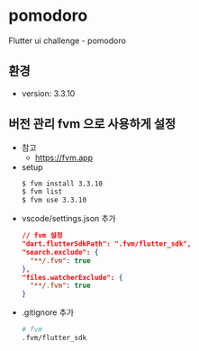 # pomodoro

Flutter ui challenge - pomodoro

## 환경

- version: 3.3.10

## 버전 관리 fvm 으로 사용하게 설정

- 참고
  - https://fvm.app
- setup
  ```bash
  $ fvm install 3.3.10
  $ fvm list
  $ fvm use 3.3.10
  ```
- vscode/settings.json 추가
  ```json
  // fvm 설정
  "dart.flutterSdkPath": ".fvm/flutter_sdk",
  "search.exclude": {
    "**/.fvm": true
  },
  "files.watcherExclude": {
    "**/.fvm": true
  }
  ```
- .gitignore 추가
  ```bash
  # fvm
  .fvm/flutter_sdk
  ```
